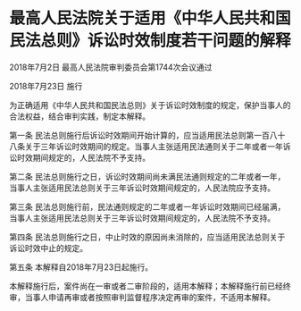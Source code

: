 # 最高人民法院关于适用《中华人民共和国民法总则》诉讼时效制度若干问题的解释

2018年7月2日 最高人民法院审判委员会第1744次会议通过

2018年7月23日 施行

<!-- INFO END -->

为正确适用《中华人民共和国民法总则》关于诉讼时效制度的规定，保护当事人的合法权益，结合审判实践，制定本解释。

第一条 民法总则施行后诉讼时效期间开始计算的，应当适用民法总则第一百八十八条关于三年诉讼时效期间的规定。当事人主张适用民法通则关于二年或者一年诉讼时效期间规定的，人民法院不予支持。

第二条 民法总则施行之日，诉讼时效期间尚未满民法通则规定的二年或者一年，当事人主张适用民法总则关于三年诉讼时效期间规定的，人民法院应予支持。

第三条 民法总则施行前，民法通则规定的二年或者一年诉讼时效期间已经届满，当事人主张适用民法总则关于三年诉讼时效期间规定的，人民法院不予支持。

第四条 民法总则施行之日，中止时效的原因尚未消除的，应当适用民法总则关于诉讼时效中止的规定。

第五条 本解释自2018年7月23日起施行。

本解释施行后，案件尚在一审或者二审阶段的，适用本解释；本解释施行前已经终审，当事人申请再审或者按照审判监督程序决定再审的案件，不适用本解释。